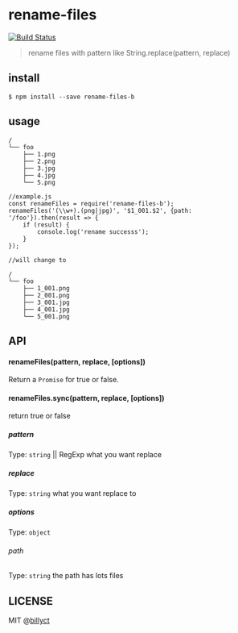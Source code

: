 # rename-files
[![Build Status](https://travis-ci.org/billyct/rename-files.svg?branch=master)](https://travis-ci.org/billyct/rename-files)
> rename files with pattern like String.replace(pattern, replace)

## install
```
$ npm install --save rename-files-b
```

## usage
```
/
└── foo
	├── 1.png
    ├── 2.png
    ├── 3.jpg
    ├── 4.jpg
    └── 5.png
```

```
//example.js
const renameFiles = require('rename-files-b');
renameFiles('(\\w+).(png|jpg)', '$1_001.$2', {path: '/foo'}).then(result => {
	if (result) {
		console.log('rename successs');
	}
});

//will change to

/
└── foo
	├── 1_001.png
    ├── 2_001.png
    ├── 3_001.jpg
    ├── 4_001.jpg
    └── 5_001.png
```


## API
#### renameFiles(pattern, replace, [options])
Return a `Promise` for true or false.
#### renameFiles.sync(pattern, replace, [options])
return true or false

##### pattern
Type: `string` || RegExp
what you want replace

##### replace
Type: `string`
what you want replace to

##### options
Type: `object`
###### path
Type: `string`
the path has lots files



## LICENSE
MIT @[billyct](http://billyct.com)